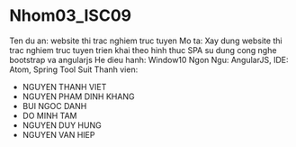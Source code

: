 # Nhom03_ISC09
Ten du an: website thi trac nghiem truc tuyen
Mo ta: Xay dung website thi trac nghiem truc tuyen trien khai theo hinh thuc SPA su dung cong nghe bootstrap va angularjs 
He dieu hanh: Window10 Ngon Ngu: AngularJS, IDE: Atom, Spring Tool Suit
Thanh vien: 
- NGUYEN THANH VIET
- NGUYEN PHAM DINH KHANG
- BUI NGOC DANH
- DO MINH TAM
- NGUYEN DUY HUNG
- NGUYEN VAN HIEP

